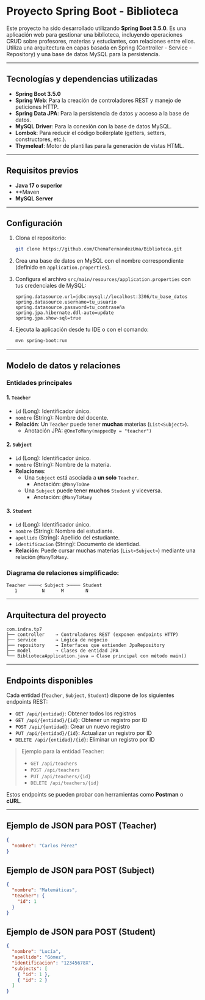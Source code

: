 
#  Proyecto Spring Boot - Biblioteca

Este proyecto ha sido desarrollado utilizando **Spring Boot 3.5.0**. Es una aplicación web para gestionar una biblioteca, incluyendo operaciones CRUD sobre profesores, materias y estudiantes, con relaciones entre ellos. Utiliza una arquitectura en capas basada en Spring (Controller - Service - Repository) y una base de datos MySQL para la persistencia.

---

##  Tecnologías y dependencias utilizadas

- **Spring Boot 3.5.0**
- **Spring Web**: Para la creación de controladores REST y manejo de peticiones HTTP.
- **Spring Data JPA**: Para la persistencia de datos y acceso a la base de datos.
- **MySQL Driver**: Para la conexión con la base de datos MySQL.
- **Lombok**: Para reducir el código boilerplate (getters, setters, constructores, etc.).
- **Thymeleaf**: Motor de plantillas para la generación de vistas HTML.

---

##  Requisitos previos

- **Java 17 o superior**
- **Maven
- **MySQL Server**

---

##  Configuración

1. Clona el repositorio:
   ```bash
   git clone https://github.com/ChemaFernandezUma/Biblioteca.git
   ```

2. Crea una base de datos en MySQL con el nombre correspondiente (definido en `application.properties`).

3. Configura el archivo `src/main/resources/application.properties` con tus credenciales de MySQL:
   ```properties
   spring.datasource.url=jdbc:mysql://localhost:3306/tu_base_datos
   spring.datasource.username=tu_usuario
   spring.datasource.password=tu_contraseña
   spring.jpa.hibernate.ddl-auto=update
   spring.jpa.show-sql=true
   ```

4. Ejecuta la aplicación desde tu IDE o con el comando:
   ```bash
   mvn spring-boot:run
   ```

---

##  Modelo de datos y relaciones

###  Entidades principales

#### 1. `Teacher`
- `id` (Long): Identificador único.
- `nombre` (String): Nombre del docente.
- **Relación**: Un `Teacher` puede tener **muchas** materias (`List<Subject>`).  
  - Anotación JPA: `@OneToMany(mappedBy = "teacher")`

#### 2. `Subject`
- `id` (Long): Identificador único.
- `nombre` (String): Nombre de la materia.
- **Relaciones**:
  - Una `Subject` está asociada a **un solo** `Teacher`.  
    - Anotación: `@ManyToOne`
  - Una `Subject` puede tener **muchos** `Student` y viceversa.  
    - Anotación: `@ManyToMany`

#### 3. `Student`
- `id` (Long): Identificador único.
- `nombre` (String): Nombre del estudiante.
- `apellido` (String): Apellido del estudiante.
- `identificacion` (String): Documento de identidad.
- **Relación**: Puede cursar muchas materias (`List<Subject>`) mediante una relación `@ManyToMany`.

###  Diagrama de relaciones simplificado:

```text
Teacher ────< Subject >──── Student
   1         N      M        N
```

---

##  Arquitectura del proyecto

```
com.indra.tp7
├── controller    → Controladores REST (exponen endpoints HTTP)
├── service       → Lógica de negocio
├── repository    → Interfaces que extienden JpaRepository
├── model         → Clases de entidad JPA
└── BibliotecaApplication.java → Clase principal con método main()
```

---

##  Endpoints disponibles

Cada entidad (`Teacher`, `Subject`, `Student`) dispone de los siguientes endpoints REST:

- `GET /api/{entidad}`: Obtener todos los registros
- `GET /api/{entidad}/{id}`: Obtener un registro por ID
- `POST /api/{entidad}`: Crear un nuevo registro
- `PUT /api/{entidad}/{id}`: Actualizar un registro por ID
- `DELETE /api/{entidad}/{id}`: Eliminar un registro por ID

> Ejemplo para la entidad Teacher:
> 
> - `GET /api/teachers`
> - `POST /api/teachers`
> - `PUT /api/teachers/{id}`
> - `DELETE /api/teachers/{id}`

Estos endpoints se pueden probar con herramientas como **Postman** o **cURL**.

---

##  Ejemplo de JSON para POST (Teacher)

```json
{
  "nombre": "Carlos Pérez"
}
```

##  Ejemplo de JSON para POST (Subject)

```json
{
  "nombre": "Matemáticas",
  "teacher": {
    "id": 1
  }
}
```

##  Ejemplo de JSON para POST (Student)

```json
{
  "nombre": "Lucía",
  "apellido": "Gómez",
  "identificacion": "12345678X",
  "subjects": [
    { "id": 1 },
    { "id": 2 }
  ]
}
```

